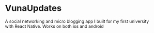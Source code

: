 # VunaUpdates
A social networking and micro blogging app I built for my first university with React Native. Works on both ios and android
